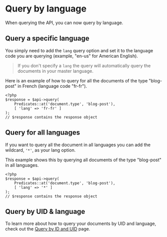 # Query by language

When querying the API, you can now query by language.

## Query a specific language

You simply need to add the `lang` query option and set it to the language code you are querying (example, "en-us" for American English).

> If you don't specify a `lang` the query will automatically query the documents in your master language.

Here is an example of how to query for all the documents of the type "blog-post" in French (language code "fr-fr").

```
<?php
$response = $api->query(
    Predicates::at('document.type', 'blog-post'),
    [ 'lang' => 'fr-fr' ]
);
// $response contains the response object
```

## Query for all languages

If you want to query all the document in all languages you can add the wildcard, `'*'`, as your lang option.

This example shows this by querying all documents of the type "blog-post" in all languages.

```
<?php
$response = $api->query(
    Predicates::at('document.type', 'blog-post'),
    [ 'lang' => '*' ]
);
// $response contains the response object
```

## Query by UID & language

To learn more about how to query your documents by UID and language, check out the [Query by ID and UID](./query-by-id-or-uid-php.md) page.
